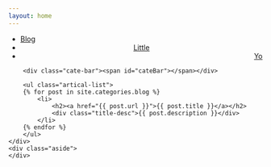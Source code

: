 ```yaml
---
layout: home
---
```


<div class="index-content blog">
    <div class="section">
        <ul class="different-things">
            <li class="on"><a href="/"><span>Blog</span></a></li>
            <li style="text-align:center"><a href="/opinion"><span>Little</span></a></li>
            <li style="text-align:right"><a href="/project"><span>Yo</span></a></li>
        </ul>

        <div class="cate-bar"><span id="cateBar"></span></div>

        <ul class="artical-list">
        {% for post in site.categories.blog %}
            <li>
                <h2><a href="{{ post.url }}">{{ post.title }}</a></h2>
                <div class="title-desc">{{ post.description }}</div>
            </li>
        {% endfor %}
        </ul>
    </div>
    <div class="aside">
    </div>
</div>